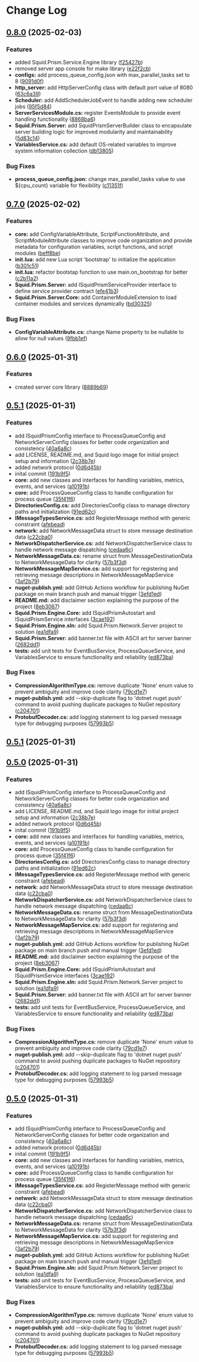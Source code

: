 # Change Log

<a name="0.8.0"></a>
## [0.8.0](https://www.github.com/tgiachi/Squid.Prism.Engine/releases/tag/v0.8.0) (2025-02-03)

### Features

* added Squid.Prism.Service.Engine library ([f25427b](https://www.github.com/tgiachi/Squid.Prism.Engine/commit/f25427b44a49b10ea3a3573bc036a694b45311d4))
* removed server app console for make library ([e22f2cb](https://www.github.com/tgiachi/Squid.Prism.Engine/commit/e22f2cb60336582c31cd8a5c4c38668a02730044))
* **configs:** add process_queue_config.json with max_parallel_tasks set to 8 ([9091d0f](https://www.github.com/tgiachi/Squid.Prism.Engine/commit/9091d0f6550bdcd32740a759827420625b2d10ee))
* **http_server:** add HttpServerConfig class with default port value of 8080 ([63c6a39](https://www.github.com/tgiachi/Squid.Prism.Engine/commit/63c6a399bedaefb6fa508113ab4f40e937fabd35))
* **Scheduler:** add AddSchedulerJobEvent to handle adding new scheduler jobs ([95f5d84](https://www.github.com/tgiachi/Squid.Prism.Engine/commit/95f5d84b916b33ac8a546f782b3ecf8ed7c870d7))
* **ServerServicesModule.cs:** register EventsModule to provide event handling functionality ([8868ba6](https://www.github.com/tgiachi/Squid.Prism.Engine/commit/8868ba612d20ecac0ebf78f57ac523b600b06a62))
* **Squid.Prism.Server:** add SquidPrismServerBuilder class to encapsulate server building logic for improved modularity and maintainability ([5d83c14](https://www.github.com/tgiachi/Squid.Prism.Engine/commit/5d83c1488037db36ea4f08af7eddb1f91fa77224))
* **VariablesService.cs:** add default OS-related variables to improve system information collection ([db13805](https://www.github.com/tgiachi/Squid.Prism.Engine/commit/db13805d5ebc1ebbaddeb81876522878f6b795cc))

### Bug Fixes

* **process_queue_config.json:** change max_parallel_tasks value to use ${cpu_count} variable for flexibility ([c11351f](https://www.github.com/tgiachi/Squid.Prism.Engine/commit/c11351f46edf713f872b335f8b157c5469e0fc8d))

<a name="0.7.0"></a>
## [0.7.0](https://www.github.com/tgiachi/Squid.Prism.Engine/releases/tag/v0.7.0) (2025-02-02)

### Features

* **core:** add ConfigVariableAttribute, ScriptFunctionAttribute, and ScriptModuleAttribute classes to improve code organization and provide metadata for configuration variables, script functions, and script modules ([beff8be](https://www.github.com/tgiachi/Squid.Prism.Engine/commit/beff8bec132d5879ab691e070fd3a93bc6c33d97))
* **init.lua:** add new Lua script 'bootstrap' to initialize the application ([b301c51](https://www.github.com/tgiachi/Squid.Prism.Engine/commit/b301c516b12822bef3b9d08b6f39eb11d009164f))
* **init.lua:** refactor bootstap function to use main.on_bootstrap for better ([c2b11a2](https://www.github.com/tgiachi/Squid.Prism.Engine/commit/c2b11a27fca63cad3065251750183edad545c993))
* **Squid.Prism.Server:** add ISquidPrismServiceProvider interface to define service provider contract ([efe41b3](https://www.github.com/tgiachi/Squid.Prism.Engine/commit/efe41b3d46868570234e13c86c629546b97626e6))
* **Squid.Prism.Server.Core:** add ContainerModuleExtension to load container modules and services dynamically ([bd30325](https://www.github.com/tgiachi/Squid.Prism.Engine/commit/bd30325b282b58257fac0c55991bd2860426bb72))

### Bug Fixes

* **ConfigVariableAttribute.cs:** change Name property to be nullable to allow for null values ([9fbb1ef](https://www.github.com/tgiachi/Squid.Prism.Engine/commit/9fbb1ef47775b08d1c88db7f21735e7a5e367458))

<a name="0.6.0"></a>
## [0.6.0](https://www.github.com/tgiachi/Squid.Prism.Engine/releases/tag/v0.6.0) (2025-01-31)

### Features

* created server core library ([8889b69](https://www.github.com/tgiachi/Squid.Prism.Engine/commit/8889b696933fb989b68010c2260251444940cf2b))

<a name="0.5.1"></a>
## [0.5.1](https://www.github.com/tgiachi/Squid.Prism.Engine/releases/tag/v0.5.1) (2025-01-31)

### Features

* add ISquidPrismConfig interface to ProcessQueueConfig and NetworkServerConfig classes for better code organization and consistency ([40a6a8c](https://www.github.com/tgiachi/Squid.Prism.Engine/commit/40a6a8ca4b9f48c3a9705ebecb3f83cad0b31c94))
* add LICENSE, README.md, and Squid logo image for initial project setup and information ([2c38b7e](https://www.github.com/tgiachi/Squid.Prism.Engine/commit/2c38b7e45f3fe677debf2d3fc773ea641eafff59))
* added network protocol ([0d6d45b](https://www.github.com/tgiachi/Squid.Prism.Engine/commit/0d6d45ba1417a34f4bf434e0e06d7e935b246b5c))
* inital commit ([191b9f5](https://www.github.com/tgiachi/Squid.Prism.Engine/commit/191b9f579af9424805565086684a16d8cf4091cb))
* **core:** add new classes and interfaces for handling variables, metrics, events, and services ([a10191b](https://www.github.com/tgiachi/Squid.Prism.Engine/commit/a10191bf0f950ff43df74c3a60f83310ae4a6fbc))
* **core:** add ProcessQueueConfig class to handle configuration for process queue ([35f41f6](https://www.github.com/tgiachi/Squid.Prism.Engine/commit/35f41f61cfa75089ab0c9b4ec5062b6da08ac395))
* **DirectoriesConfig.cs:** add DirectoriesConfig class to manage directory paths and initialization ([91ed62c](https://www.github.com/tgiachi/Squid.Prism.Engine/commit/91ed62cbfd8c9c0e54c3394999c49dc677ea27fa))
* **IMessageTypesService.cs:** add RegisterMessage method with generic constraint ([afebead](https://www.github.com/tgiachi/Squid.Prism.Engine/commit/afebead56e0be3620fdf223f0e71ca54fcbe523b))
* **network:** add NetworkMessageData struct to store message destination data ([c22cba0](https://www.github.com/tgiachi/Squid.Prism.Engine/commit/c22cba0db2fb9d61ae7cdc851d8fff93bd575443))
* **NetworkDispatcherService.cs:** add NetworkDispatcherService class to handle network message dispatching ([cedaa6c](https://www.github.com/tgiachi/Squid.Prism.Engine/commit/cedaa6c7ee2907f0ec647099d07737b04e337cba))
* **NetworkMessageData.cs:** rename struct from MessageDestinationData to NetworkMessageData for clarity ([57b3f3d](https://www.github.com/tgiachi/Squid.Prism.Engine/commit/57b3f3d98b596f17311f06229ae1ab18fee93445))
* **NetworkMessageMapService.cs:** add support for registering and retrieving message descriptions in NetworkMessageMapService ([3af2b79](https://www.github.com/tgiachi/Squid.Prism.Engine/commit/3af2b79349016d84ff731a14692480d829222103))
* **nuget-publish.yml:** add GitHub Actions workflow for publishing NuGet package on main branch push and manual trigger ([3efd1ed](https://www.github.com/tgiachi/Squid.Prism.Engine/commit/3efd1edb7ed98860c9e1a19eddca0ae7caaf5e48))
* **README.md:** add disclaimer section explaining the purpose of the project ([8eb3067](https://www.github.com/tgiachi/Squid.Prism.Engine/commit/8eb30675b6cca306cb2886e3facbb843686c32a5))
* **Squid.Prism.Engine.Core:** add ISquidPrismAutostart and ISquidPrismService interfaces ([3cae192](https://www.github.com/tgiachi/Squid.Prism.Engine/commit/3cae192a3b2a376f3affb67ee7b4ea5859876bfb))
* **Squid.Prism.Engine.sln:** add Squid.Prism.Network.Server project to solution ([ea1dfa9](https://www.github.com/tgiachi/Squid.Prism.Engine/commit/ea1dfa9ecbfe9b4e578bb552cef95c04a249e48d))
* **Squid.Prism.Server:** add banner.txt file with ASCII art for server banner ([2682dd1](https://www.github.com/tgiachi/Squid.Prism.Engine/commit/2682dd125c1f84c8419fddeceb579c36916d1b01))
* **tests:** add unit tests for EventBusService, ProcessQueueService, and VariablesService to ensure functionality and reliability ([ed873ba](https://www.github.com/tgiachi/Squid.Prism.Engine/commit/ed873ba2adb599351acc262e8eaa3083a6ae4785))

### Bug Fixes

* **CompressionAlgorithmType.cs:** remove duplicate 'None' enum value to prevent ambiguity and improve code clarity ([79cd1e7](https://www.github.com/tgiachi/Squid.Prism.Engine/commit/79cd1e7cc3d353f98710c2598e56bbf255b7bbf9))
* **nuget-publish.yml:** add --skip-duplicate flag to 'dotnet nuget push' command to avoid pushing duplicate packages to NuGet repository ([c204701](https://www.github.com/tgiachi/Squid.Prism.Engine/commit/c204701de8b306738024b3d6b7db1cbcf0310f15))
* **ProtobufDecoder.cs:** add logging statement to log parsed message type for debugging purposes ([57993b5](https://www.github.com/tgiachi/Squid.Prism.Engine/commit/57993b5ef183a217dde9e2eaf78872ff2a5a182d))

<a name="0.5.1"></a>
## [0.5.1](https://www.github.com/tgiachi/Squid.Prism.Engine/releases/tag/v0.5.1) (2025-01-31)

<a name="0.5.0"></a>
## [0.5.0](https://www.github.com/tgiachi/Squid.Prism.Engine/releases/tag/v0.5.0) (2025-01-31)

### Features

* add ISquidPrismConfig interface to ProcessQueueConfig and NetworkServerConfig classes for better code organization and consistency ([40a6a8c](https://www.github.com/tgiachi/Squid.Prism.Engine/commit/40a6a8ca4b9f48c3a9705ebecb3f83cad0b31c94))
* add LICENSE, README.md, and Squid logo image for initial project setup and information ([2c38b7e](https://www.github.com/tgiachi/Squid.Prism.Engine/commit/2c38b7e45f3fe677debf2d3fc773ea641eafff59))
* added network protocol ([0d6d45b](https://www.github.com/tgiachi/Squid.Prism.Engine/commit/0d6d45ba1417a34f4bf434e0e06d7e935b246b5c))
* inital commit ([191b9f5](https://www.github.com/tgiachi/Squid.Prism.Engine/commit/191b9f579af9424805565086684a16d8cf4091cb))
* **core:** add new classes and interfaces for handling variables, metrics, events, and services ([a10191b](https://www.github.com/tgiachi/Squid.Prism.Engine/commit/a10191bf0f950ff43df74c3a60f83310ae4a6fbc))
* **core:** add ProcessQueueConfig class to handle configuration for process queue ([35f41f6](https://www.github.com/tgiachi/Squid.Prism.Engine/commit/35f41f61cfa75089ab0c9b4ec5062b6da08ac395))
* **DirectoriesConfig.cs:** add DirectoriesConfig class to manage directory paths and initialization ([91ed62c](https://www.github.com/tgiachi/Squid.Prism.Engine/commit/91ed62cbfd8c9c0e54c3394999c49dc677ea27fa))
* **IMessageTypesService.cs:** add RegisterMessage method with generic constraint ([afebead](https://www.github.com/tgiachi/Squid.Prism.Engine/commit/afebead56e0be3620fdf223f0e71ca54fcbe523b))
* **network:** add NetworkMessageData struct to store message destination data ([c22cba0](https://www.github.com/tgiachi/Squid.Prism.Engine/commit/c22cba0db2fb9d61ae7cdc851d8fff93bd575443))
* **NetworkDispatcherService.cs:** add NetworkDispatcherService class to handle network message dispatching ([cedaa6c](https://www.github.com/tgiachi/Squid.Prism.Engine/commit/cedaa6c7ee2907f0ec647099d07737b04e337cba))
* **NetworkMessageData.cs:** rename struct from MessageDestinationData to NetworkMessageData for clarity ([57b3f3d](https://www.github.com/tgiachi/Squid.Prism.Engine/commit/57b3f3d98b596f17311f06229ae1ab18fee93445))
* **NetworkMessageMapService.cs:** add support for registering and retrieving message descriptions in NetworkMessageMapService ([3af2b79](https://www.github.com/tgiachi/Squid.Prism.Engine/commit/3af2b79349016d84ff731a14692480d829222103))
* **nuget-publish.yml:** add GitHub Actions workflow for publishing NuGet package on main branch push and manual trigger ([3efd1ed](https://www.github.com/tgiachi/Squid.Prism.Engine/commit/3efd1edb7ed98860c9e1a19eddca0ae7caaf5e48))
* **README.md:** add disclaimer section explaining the purpose of the project ([8eb3067](https://www.github.com/tgiachi/Squid.Prism.Engine/commit/8eb30675b6cca306cb2886e3facbb843686c32a5))
* **Squid.Prism.Engine.Core:** add ISquidPrismAutostart and ISquidPrismService interfaces ([3cae192](https://www.github.com/tgiachi/Squid.Prism.Engine/commit/3cae192a3b2a376f3affb67ee7b4ea5859876bfb))
* **Squid.Prism.Engine.sln:** add Squid.Prism.Network.Server project to solution ([ea1dfa9](https://www.github.com/tgiachi/Squid.Prism.Engine/commit/ea1dfa9ecbfe9b4e578bb552cef95c04a249e48d))
* **Squid.Prism.Server:** add banner.txt file with ASCII art for server banner ([2682dd1](https://www.github.com/tgiachi/Squid.Prism.Engine/commit/2682dd125c1f84c8419fddeceb579c36916d1b01))
* **tests:** add unit tests for EventBusService, ProcessQueueService, and VariablesService to ensure functionality and reliability ([ed873ba](https://www.github.com/tgiachi/Squid.Prism.Engine/commit/ed873ba2adb599351acc262e8eaa3083a6ae4785))

### Bug Fixes

* **CompressionAlgorithmType.cs:** remove duplicate 'None' enum value to prevent ambiguity and improve code clarity ([79cd1e7](https://www.github.com/tgiachi/Squid.Prism.Engine/commit/79cd1e7cc3d353f98710c2598e56bbf255b7bbf9))
* **nuget-publish.yml:** add --skip-duplicate flag to 'dotnet nuget push' command to avoid pushing duplicate packages to NuGet repository ([c204701](https://www.github.com/tgiachi/Squid.Prism.Engine/commit/c204701de8b306738024b3d6b7db1cbcf0310f15))
* **ProtobufDecoder.cs:** add logging statement to log parsed message type for debugging purposes ([57993b5](https://www.github.com/tgiachi/Squid.Prism.Engine/commit/57993b5ef183a217dde9e2eaf78872ff2a5a182d))

<a name="0.5.0"></a>
## [0.5.0](https://www.github.com/tgiachi/Squid.Prism.Engine/releases/tag/v0.5.0) (2025-01-31)

### Features

* add ISquidPrismConfig interface to ProcessQueueConfig and NetworkServerConfig classes for better code organization and consistency ([40a6a8c](https://www.github.com/tgiachi/Squid.Prism.Engine/commit/40a6a8ca4b9f48c3a9705ebecb3f83cad0b31c94))
* added network protocol ([0d6d45b](https://www.github.com/tgiachi/Squid.Prism.Engine/commit/0d6d45ba1417a34f4bf434e0e06d7e935b246b5c))
* inital commit ([191b9f5](https://www.github.com/tgiachi/Squid.Prism.Engine/commit/191b9f579af9424805565086684a16d8cf4091cb))
* **core:** add new classes and interfaces for handling variables, metrics, events, and services ([a10191b](https://www.github.com/tgiachi/Squid.Prism.Engine/commit/a10191bf0f950ff43df74c3a60f83310ae4a6fbc))
* **core:** add ProcessQueueConfig class to handle configuration for process queue ([35f41f6](https://www.github.com/tgiachi/Squid.Prism.Engine/commit/35f41f61cfa75089ab0c9b4ec5062b6da08ac395))
* **IMessageTypesService.cs:** add RegisterMessage method with generic constraint ([afebead](https://www.github.com/tgiachi/Squid.Prism.Engine/commit/afebead56e0be3620fdf223f0e71ca54fcbe523b))
* **network:** add NetworkMessageData struct to store message destination data ([c22cba0](https://www.github.com/tgiachi/Squid.Prism.Engine/commit/c22cba0db2fb9d61ae7cdc851d8fff93bd575443))
* **NetworkDispatcherService.cs:** add NetworkDispatcherService class to handle network message dispatching ([cedaa6c](https://www.github.com/tgiachi/Squid.Prism.Engine/commit/cedaa6c7ee2907f0ec647099d07737b04e337cba))
* **NetworkMessageData.cs:** rename struct from MessageDestinationData to NetworkMessageData for clarity ([57b3f3d](https://www.github.com/tgiachi/Squid.Prism.Engine/commit/57b3f3d98b596f17311f06229ae1ab18fee93445))
* **NetworkMessageMapService.cs:** add support for registering and retrieving message descriptions in NetworkMessageMapService ([3af2b79](https://www.github.com/tgiachi/Squid.Prism.Engine/commit/3af2b79349016d84ff731a14692480d829222103))
* **nuget-publish.yml:** add GitHub Actions workflow for publishing NuGet package on main branch push and manual trigger ([3efd1ed](https://www.github.com/tgiachi/Squid.Prism.Engine/commit/3efd1edb7ed98860c9e1a19eddca0ae7caaf5e48))
* **Squid.Prism.Engine.sln:** add Squid.Prism.Network.Server project to solution ([ea1dfa9](https://www.github.com/tgiachi/Squid.Prism.Engine/commit/ea1dfa9ecbfe9b4e578bb552cef95c04a249e48d))
* **tests:** add unit tests for EventBusService, ProcessQueueService, and VariablesService to ensure functionality and reliability ([ed873ba](https://www.github.com/tgiachi/Squid.Prism.Engine/commit/ed873ba2adb599351acc262e8eaa3083a6ae4785))

### Bug Fixes

* **CompressionAlgorithmType.cs:** remove duplicate 'None' enum value to prevent ambiguity and improve code clarity ([79cd1e7](https://www.github.com/tgiachi/Squid.Prism.Engine/commit/79cd1e7cc3d353f98710c2598e56bbf255b7bbf9))
* **nuget-publish.yml:** add --skip-duplicate flag to 'dotnet nuget push' command to avoid pushing duplicate packages to NuGet repository ([c204701](https://www.github.com/tgiachi/Squid.Prism.Engine/commit/c204701de8b306738024b3d6b7db1cbcf0310f15))
* **ProtobufDecoder.cs:** add logging statement to log parsed message type for debugging purposes ([57993b5](https://www.github.com/tgiachi/Squid.Prism.Engine/commit/57993b5ef183a217dde9e2eaf78872ff2a5a182d))

